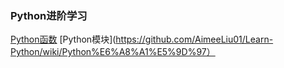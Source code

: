 ### Python进阶学习
[Python函数](https://github.com/AimeeLiu01/Learn-Python/wiki/Python%E5%87%BD%E6%95%B0)
[Python模块](https://github.com/AimeeLiu01/Learn-Python/wiki/Python%E6%A8%A1%E5%9D%97）
